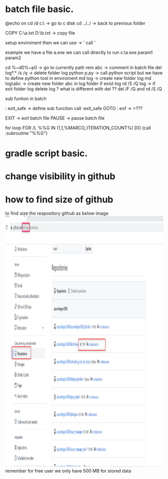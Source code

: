 # batch file basic.  

@echo on
cd /d c:\ -> go to c disk
cd ../../ -> back to previous folder

COPY C:\a.txt D:\b.txt -> copy file

setup enviroment then we can use -> ' call '

example we have a file a.exe we can call directly to run
c:\a.exe param1 param2

cd %~d0%~p0 -> go to currently path
rem abc -> comment in batch file
del log\*.* /s /q -> delete folder log
python p.py -> call python script but we have to define python tool in enviroment
md log -> create new folder log
md log\abc -> create new folder abc in log folder
if exist log rd /S /Q log -> if exit folder log delete log ? what is different with del ??
del /F /Q and rd /S /Q

sub funtion in batch


: exit_safe -> define sub function
call :exit_safe
GOTO : eof -> >???

EXIT -> exit batch file
PAUSE -> pause batch file

for loop
FOR /L %%G IN (1,1,%MARCO_ITERATION_COUNT%) DO (call :subroutine "%%G")


# gradle script basic.   
# change visibility in github
# how to find size of github
to find size the respository github as below image  
<img src="https://github.com/azuredragon3000/azuredragon3000.github.io/blob/main/2022-07-14_14h58_21.png" width="800" height="800" />  
remember for free user we only have 500 MB for stored data  
